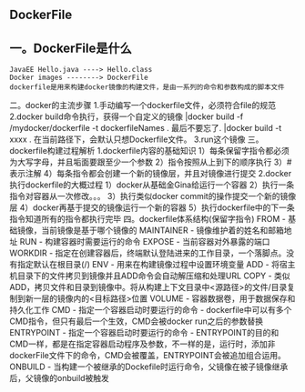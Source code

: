 ## DockerFile

## 一。DockerFile是什么
	JavaEE Hello.java ----> Hello.class
	Docker images --------> DockerFile
	dockerfile是用来构建docker镜像的构建文件，是由一系列的命令和参数构成的脚本文件
二。docker的主流步骤
	1.手动编写一个dockerfile文件，必须符合file的规范
	2.docker build命令执行，获得一个自定义的镜像
		|docker build -f /mydocker/dockerfile -t dockerfileNames . 最后不要忘了.
		|docker build -t xxxx . 在当前路径下，会默认只想Dockerfile文件。
	3.run这个镜像
三。dockerfile构建过程解析
	1.dockerfile内容的基础知识
		1）每条保留字指令都必须为大写字母，并且垢面要跟至少一个参数
		2）指令按照从上到下的顺序执行
		3）#表示注解
		4）每条指令都会创建一个新的镜像层，并且对镜像进行提交
	2.docker执行dockerfile的大概过程
		1）docker从基础金Gina给运行一个容器
		2）执行一条指令对容器从一次修改。。。
		3）执行类似docker commit的操作提交一个新的镜像层
		4）docker再基于提交的镜像运行一个新的容器
		5）执行dockerfile中的下一条指令知道所有的指令都执行完毕
四。dockerfile体系结构(保留字指令)
	FROM - 基础镜像，当前镜像是基于哪个镜像的
	MAINTAINER - 镜像维护着的姓名和邮箱地址
	RUN - 构建容器时需要运行的命令
	EXPOSE - 当前容器对外暴露的端口
	WORKDIR - 指定在创建容器后，终端默认登陆进来的工作目录，一个落脚点。没有指定默认在根目录(/)
	ENV - 用来在构建镜像过程中设置环境变量
	ADD - 将宿主机目录下的文件拷贝到镜像并且ADD命令会自动解压缩和处理URL
	COPY - 类似ADD，拷贝文件和目录到镜像中。将从构建上下文目录中<源路径>的文件/目录复制到新一层的镜像内的<目标路径>位置
	VOLUME - 容器数据卷，用于数据保存和持久化工作
	CMD - 指定一个容器启动时要运行的命令
		- dockerfile中可以有多个CMD指令，但只有最后一个生效，CMD会被docker run之后的参数替换
	ENTRYPOINT - 指定一个容器启动时要运行的命令
			   - ENTRYPOINT的目的和CMD一样，都是在指定容器启动程序及参数，不一样的是，运行时，添加非dockerFile文件下的命令，CMD会被覆盖，ENTRYPOINT会被追加组合运用。
	ONBUILD	 - 当构建一个被继承的Dockefile时运行命令，父镜像在被子镜像继承后，父镜像的onbuild被触发

